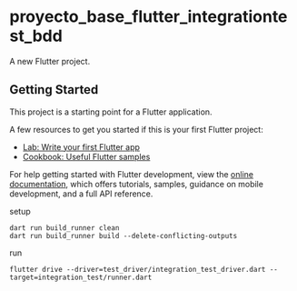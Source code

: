 # proyecto_base_flutter_integrationtest_bdd

A new Flutter project.

## Getting Started

This project is a starting point for a Flutter application.

A few resources to get you started if this is your first Flutter project:

- [Lab: Write your first Flutter app](https://docs.flutter.dev/get-started/codelab)
- [Cookbook: Useful Flutter samples](https://docs.flutter.dev/cookbook)

For help getting started with Flutter development, view the
[online documentation](https://docs.flutter.dev/), which offers tutorials,
samples, guidance on mobile development, and a full API reference.


setup
```
dart run build_runner clean
dart run build_runner build --delete-conflicting-outputs
```

run
```
flutter drive --driver=test_driver/integration_test_driver.dart --target=integration_test/runner.dart
```

